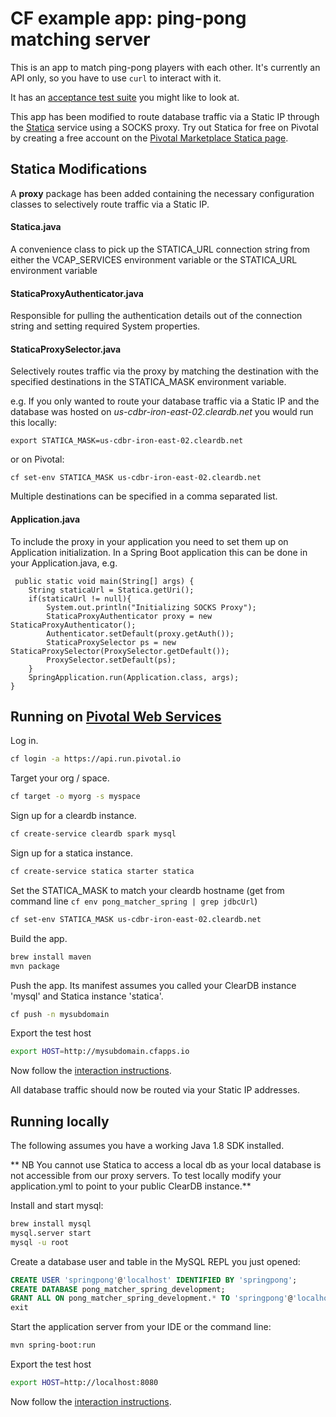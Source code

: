 # CF example app: ping-pong matching server

This is an app to match ping-pong players with each other. It's currently an
API only, so you have to use `curl` to interact with it.

It has an [acceptance test suite][acceptance-test] you might like to look at.

This app has been modified to route database traffic via a Static IP through the [Statica][statica] service using a SOCKS proxy. Try out Statica for free on Pivotal by creating a free account on the [Pivotal Marketplace Statica page][pivotal-statica].

## Statica Modifications
A **proxy** package has been added containing the necessary configuration classes to selectively route traffic via a Static IP.

#### Statica.java
A convenience class to pick up the STATICA_URL connection string from either the VCAP_SERVICES environment variable or the STATICA_URL environment variable

#### StaticaProxyAuthenticator.java
Responsible for pulling the authentication details out of the connection string and setting required System properties.

#### StaticaProxySelector.java
Selectively routes traffic via the proxy by matching the destination with the specified destinations in the STATICA_MASK environment variable.

e.g. If you only wanted to route your database traffic via a Static IP and the database was hosted on *us-cdbr-iron-east-02.cleardb.net* you would run this locally:

    export STATICA_MASK=us-cdbr-iron-east-02.cleardb.net

or on Pivotal:

    cf set-env STATICA_MASK us-cdbr-iron-east-02.cleardb.net

Multiple destinations can be specified in a comma separated list.

#### Application.java
To include the proxy in your application you need to set them up on Application initialization. In a Spring Boot application this can be done in your Application.java, e.g.

     public static void main(String[] args) {
        String staticaUrl = Statica.getUri();
    	if(staticaUrl != null){
    		System.out.println("Initializing SOCKS Proxy");
        	StaticaProxyAuthenticator proxy = new StaticaProxyAuthenticator();
	        Authenticator.setDefault(proxy.getAuth());
	        StaticaProxySelector ps = new StaticaProxySelector(ProxySelector.getDefault());
	        ProxySelector.setDefault(ps);
	    }
        SpringApplication.run(Application.class, args);
    }

## Running on [Pivotal Web Services][pws]

Log in.

```bash
cf login -a https://api.run.pivotal.io
```

Target your org / space.

```bash
cf target -o myorg -s myspace
```

Sign up for a cleardb instance.

```bash
cf create-service cleardb spark mysql
```

Sign up for a statica instance.

```bash
cf create-service statica starter statica
```

Set the STATICA_MASK to match your cleardb hostname (get from command line ```cf env pong_matcher_spring | grep jdbcUrl```)

```bash
cf set-env STATICA_MASK us-cdbr-iron-east-02.cleardb.net
```

Build the app.

```bash
brew install maven
mvn package
```

Push the app. Its manifest assumes you called your ClearDB instance 'mysql' and Statica instance 'statica'.

```bash
cf push -n mysubdomain
```

Export the test host

```bash
export HOST=http://mysubdomain.cfapps.io
```

Now follow the [interaction instructions][interaction].

All database traffic should now be routed via your Static IP addresses.

## Running locally

The following assumes you have a working Java 1.8 SDK installed.

** NB You cannot use Statica to access a local db as your local database is not accessible from our proxy servers. To test locally modify your application.yml to point to your public ClearDB instance.**

Install and start mysql:

```bash
brew install mysql
mysql.server start
mysql -u root
```

Create a database user and table in the MySQL REPL you just opened:

```sql
CREATE USER 'springpong'@'localhost' IDENTIFIED BY 'springpong';
CREATE DATABASE pong_matcher_spring_development;
GRANT ALL ON pong_matcher_spring_development.* TO 'springpong'@'localhost';
exit
```

Start the application server from your IDE or the command line:

```bash
mvn spring-boot:run
```

Export the test host

```bash
export HOST=http://localhost:8080
```

Now follow the [interaction instructions][interaction].

[acceptance-test]:https://github.com/camelpunch/pong_matcher_acceptance
[pws]:https://run.pivotal.io
[interaction]:https://github.com/camelpunch/pong_matcher_grails#interaction-instructions
[statica]:https://www.statica.io
[pivotal-statica]:https://console.run.pivotal.io/marketplace/statica